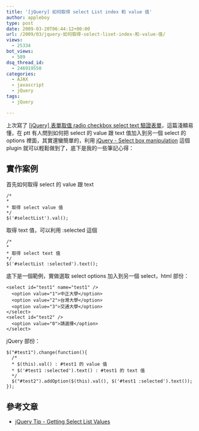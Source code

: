 ```yaml
---
title: '[jQuery] 如何取得 select List index 和 value 值'
author: appleboy
type: post
date: 2009-03-20T06:44:12+00:00
url: /2009/03/jquery-如何取得-select-liset-index-和-value-值/
views:
  - 25334
bot_views:
  - 589
dsq_thread_id:
  - 246919550
categories:
  - AJAX
  - javascript
  - jQuery
tags:
  - jQuery

---
```

上次寫了 [[jQuery] 表單取值 radio checkbox select text 驗證表單][1]，這篇淺顯易懂，在 ptt 有人問到如何把 select 的 value 跟 text 值加入到另一個 select 的 options 裡面，其實還蠻簡單的，利用 [jQuery - Select box manipulation][2] 這個 plugin 就可以輕鬆做到了，底下是我的一些筆記心得：

## 實作案例

首先如何取得 select 的 value 跟 text

<pre><code class="language-js">/*
*
* 取得 select value 值
*/
$(&#039;#selectList&#039;).val();</code></pre>

取得 text 值，可以利用 :selected 這個

<pre><code class="language-js">/*
*
* 取得 select text 值
*/
$(&#039;#selectList :selected&#039;).text();</code></pre>

<!--more-->

底下是一個範例，實做選取 select options 加入到另一個 select，html 部份：

<pre><code class="language-html">&lt;select id="test1" name="test1" /&gt;
  &lt;option value="1"&gt;中正大學&lt;/option&gt;
  &lt;option value="2"&gt;台灣大學&lt;/option&gt;
  &lt;option value="3"&gt;交通大學&lt;/option&gt;
&lt;/select&gt;
&lt;select id="test2" /&gt;
  &lt;option value="0"&gt;請選擇&lt;/option&gt;
&lt;/select&gt;</code></pre>

jQuery 部份：

<pre><code class="language-js">$("#test1").change(function(){
  /*
  * $(this).val() : #test1 的 value 值
  * $(&#039;#test1 :selected&#039;).text() : #test1 的 text 值     
  */
  $("#test2").addOption($(this).val(), $(&#039;#test1 :selected&#039;).text());
});</code></pre>

## 參考文章

  * [jQuery Tip - Getting Select List Values][3]

 [1]: http://blog.wu-boy.com/2009/03/18/1024/
 [2]: http://www.texotela.co.uk/code/jquery/select/
 [3]: http://marcgrabanski.com/article/jquery-select-list-values